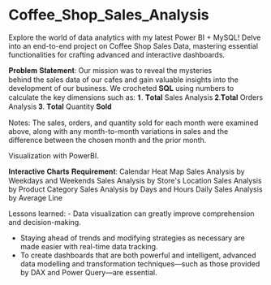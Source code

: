 # Coffee_Shop_Sales_Analysis
Explore the world of data analytics with my latest Power BI + MySQL! Delve into an end-to-end project on Coffee Shop Sales Data, mastering essential functionalities for crafting advanced and interactive dashboards.

𝐏𝐫𝐨𝐛𝐥𝐞𝐦 𝐒𝐭𝐚𝐭𝐞𝐦𝐞𝐧𝐭:
 Our mission was to reveal the mysteries behind the sales data of our cafes and gain valuable insights into the development of our business. We crocheted 𝐒𝐐𝐋 using numbers to calculate the key dimensions such as: 
𝟏. 𝐓𝐨𝐭𝐚𝐥 Sales Analysis
𝟐.𝐓𝐨𝐭𝐚𝐥 Orders Analysis
𝟑. 𝐓𝐨𝐭𝐚𝐥 Quantity 𝐒𝐨𝐥𝐝
 
Notes: The sales, orders, and quantity sold for each month were examined above, along with any month-to-month variations in sales and the difference between the chosen month and the prior month. 

Visualization with PowerBI.

𝐈𝐧𝐭𝐞𝐫𝐚𝐜𝐭𝐢𝐯𝐞 𝐂𝐡𝐚𝐫𝐭𝐬 𝐑𝐞𝐪𝐮𝐢𝐫𝐞𝐦𝐞𝐧𝐭:
Calendar Heat Map
Sales Analysis by Weekdays and Weekends
Sales Analysis by Store's Location
Sales Analysis by Product Category
Sales Analysis by Days and Hours
Daily Sales Analysis by Average Line

Lessons learned: - Data visualization can greatly improve comprehension and decision-making.
- Staying ahead of trends and modifying strategies as necessary are made easier with real-time data tracking.
- To create dashboards that are both powerful and intelligent, advanced data modelling and transformation techniques—such as those provided by DAX and Power Query—are essential.
